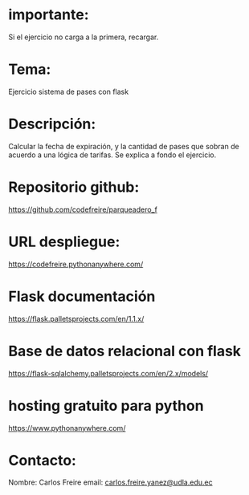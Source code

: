 # importante:
Si el ejercicio no carga a la primera, recargar.

# Tema:
Ejercicio sistema de pases con flask

# Descripción:
Calcular la fecha de expiración, y la cantidad de pases que sobran
de acuerdo a una lógica de tarifas. Se explica a fondo el ejercicio.

# Repositorio github:
https://github.com/codefreire/parqueadero_f

# URL despliegue:
https://codefreire.pythonanywhere.com/

# Flask documentación
https://flask.palletsprojects.com/en/1.1.x/

# Base de datos relacional con flask
https://flask-sqlalchemy.palletsprojects.com/en/2.x/models/

# hosting gratuito para python
https://www.pythonanywhere.com/

# Contacto:
Nombre: Carlos Freire
email: carlos.freire.yanez@udla.edu.ec

